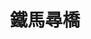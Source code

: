 ---
title:          鐵馬尋橋
slug:           afos

names:
  english:   		A Fistful of Stances
  previous:
genre:          民初
episodes:       25
broadcast:
  start:        2010-03-16
  end:          2010-04-17
producer:       李添勝
starring:       鄭嘉穎、馬國明、元秋、林嘉華、<mark>李施嬅</mark>、唐詩詠、楊思琦、向佐

synopsis:       經營武館的歐陽惠蘭（元秋）幾經轉折與失散多年的大兒子顧汝章（鄭嘉穎）團聚，汝章回家後才得知二弟顧汝棠（馬國明）身患重疾，父親被藥廠老闆榮德（林嘉華）加害，與榮家早成世仇。汝章本無心學武，但一次遇上榮德跋扈囂張的兒子榮萬鈞（向佐）而大打出手，才讓大家發現汝章是可造之材，母親歐陽惠蘭祈望兒子為武館重振雄風，遂向汝章傳授獨門武功，又為他報名參加廣東省拳王大賽。想不到決賽對手正是世仇之子。章自習武后得意忘形，迷失心性；在感情方面，則糾纏於師妹應雁鳴（唐詩詠）及心上人周冰冰（胡定欣）的三角關係中，結果在拳王總決賽的擂台上不堪一擊……

characters:
  -
    fullname:       榮芷晴（Angel）
    age:            23
    identity:       方便醫院醫生
    appearance:     1-25
    personality:    為人心地善良，親切可人，縱使生於富家大戶，亦没有驕恣之態度。樂於助人，仁心仁術，聰慧過人。為知識份子，思想獨立，凡事有自己的主張，性格倔強，為新時代的女性，對看不過眼的事愛抱打不平，不會屈服，與父親榮德常生衝突。對愛情專一，為愛甘願犠牲。
    background:     榮家長女，父親德對晴寄予厚望，讓晴接受良好教育，成為名門淑女。晴雖然生於富戶人家，從來不愁衣食，她卻没有一般世家大族千金的嬌縱跋扈之氣，她從小養成一顆善心，小時候在藥舖見到病人受盡折磨，就立下心願希望將來可以成為醫生。她在香港學成歸來，真的成了一間公立醫院的醫生，希望所有有病的人都得到最好的照顧。
    happenings:     晴一次偶然機會下以特效西藥治療了棠的哮喘病，棠大為震驚，自此棠每遇麻煩要與人比武，都找晴取特效藥替他解圍。隨著晴對棠認識加深，晴發覺棠為人雖態度囂張，但最重親情，更不畏強權，鋤強扶弱，對他漸生好感。<br>蘭有一次腹痛，被晴診斷出為慢性盲腸炎，需要施手術，但蘭卻怕麻醉後不能醒來，拒絕就醫，蘭病情日趨嚴重，晴不厭其煩多次親身去勸蘭，蘭對晴留下好印象，而晴亦因棠等人對母的孝義，並為此家人的溫情而動容，而蘭亦終於答允讓晴為其做手術，晴救回蘭一命。<br>晴其後弄傷腳，得棠的跌打醫術照顧，兩人感情日深。奈何兩家人的恩怨糾纏不清，晴後來得知德是殺害棠外公等人的兇手時亦不敢相信。德得知棠及晴交往時怒不可遏，更加深德對棠一家的恨意。<br>德不斷出招害棠一家，晴對棠深感內疚，夾於兩家人的仇怨之中，令晴痛苦不堪，晴對棠雖有真愛，但這段感情波折重重，晴最終棄暗投明，但兩人能否開花結果仍是難料。
---